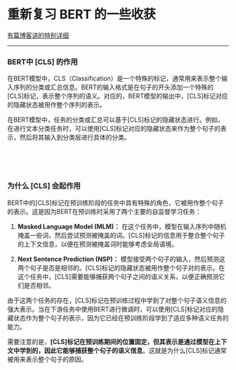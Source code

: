 # 重新复习 BERT 的一些收获

[有篇博客讲的特别详细](https://blog.csdn.net/yjw123456/article/details/120232707)

---

### BERT中 [CLS] 的作用
在BERT模型中，CLS（Classification）是一个特殊的标记，通常用来表示整个输入序列的分类或汇总信息。BERT的输入格式是在句子的开头添加一个特殊的[CLS]标记，表示整个序列的语义。对应的，BERT模型的输出中，[CLS]标记对应的隐藏状态被用作整个序列的表示。

在BERT模型中，任务的分类或汇总可以基于[CLS]标记的隐藏状态进行。例如，在进行文本分类任务时，可以使用[CLS]标记对应的隐藏状态来作为整个句子的表示，然后将其输入到分类层进行具体的分类。

<br>
<br>
<br>

### 为什么 [CLS] 会起作用

BERT中的[CLS]标记在预训练阶段的任务中具有特殊的角色，它被用作整个句子的表示。这是因为BERT在预训练时采用了两个主要的自监督学习任务：

1. **Masked Language Model (MLM)：** 在这个任务中，模型在输入序列中随机掩盖一些词，然后尝试预测被掩盖的词。[CLS]标记的信息用于整合整个句子的上下文信息，以便在预测被掩盖词时能够考虑全局语境。

2. **Next Sentence Prediction (NSP)：** 模型接受两个句子的输入，然后预测这两个句子是否是相邻的。[CLS]标记的隐藏状态被用作整个句子对的表示。在这个任务中，[CLS]需要能够捕获两个句子之间的语义关系，以便正确预测它们是否相邻。

由于这两个任务的存在，[CLS]标记在预训练过程中学到了对整个句子语义信息的强大表示。当在下游任务中使用BERT进行微调时，可以使用[CLS]标记对应的隐藏状态作为整个句子的表示，因为它已经在预训练阶段学到了适应多种语义任务的能力。

需要注意的是，**[CLS]标记在预训练期间的位置固定，但其表示是通过模型在上下文中学到的，因此它能够捕获整个句子的语义信息**。这就是为什么[CLS]标记通常被用来表示整个句子的原因。
